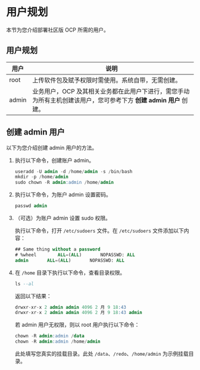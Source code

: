 # 用户规划

本节为您介绍部署社区版 OCP 所需的用户。

## 用户规划

|  用户   |                                                 说明                                                  |
|-------|-----------------------------------------------------------------------------------------------------|
| root  | 上传软件包及赋予权限时需使用。系统自带，无需创建。                                                                           |
| admin | 业务用户，OCP 及其相关业务都在此用户下进行，需您手动为所有主机创建该用户，您可参考下方 **创建 admin 用户** 创建。 |

## 创建 admin 用户

以下为您介绍创建 admin 用户的方法。

1. 执行以下命令，创建账户 admin。

   ```sql
   useradd -U admin -d /home/admin -s /bin/bash
   mkdir -p /home/admin
   sudo chown -R admin:admin /home/admin
   ```

2. 执行以下命令，为账户 admin 设置密码。

   ```sql
   passwd admin
   ```

3. （可选）为账户 admin 设置 sudo 权限。

   执行以下命令，打开 `/etc/sudoers` 文件。在 `/etc/sudoers` 文件添加以下内容：

   ```sql
   ## Same thing without a password
   # %wheel        ALL=(ALL)       NOPASSWD: ALL
   admin       ALL=(ALL)       NOPASSWD: ALL
   ```

4. 在 `/home` 目录下执行以下命令，查看目录权限。

   ```sql
   ls --al
   ```

   返回以下结果：

   ```sql
   drwxr-xr-x 2 admin admin 4096 2 月 9 18:43 
   drwxr-xr-x 2 admin admin 4096 2 月 9 18:43 admin
   ```

   若 admin 用户无权限，则以 root 用户执行以下命令：

   ```sql
   chown -R admin:admin /data
   chown -R admin:admin /home/admin
   ```

   此处填写您真实的挂载目录。此处 `/data`、`/redo`、`/home/admin` 为示例挂载目录。
